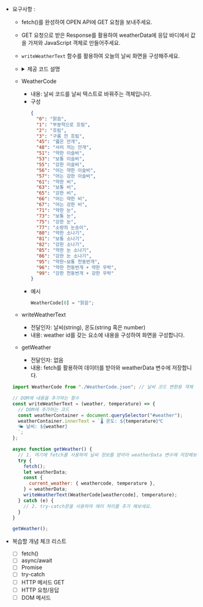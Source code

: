 - 요구사항 :

  - fetch()를 완성하여 OPEN API에 GET 요청을 보내주세요.
  - GET 요청으로 받은 Response를 활용하여 weatherData에 응답 바디에서 값을 가져와 JavaScript 객체로 만들어주세요.
  - `writeWeatherText` 함수를 활용하여 오늘의 날씨 화면을 구성해주세요.
  - <details><summary> 제공 코드 설명 </summary>

  - WeatherCode
    - 내용: 날씨 코드를 날씨 텍스트로 바꿔주는 객체입니다.
    - 구성
      ```json
      {
        "0": "맑음",
        "1": "부분적으로 흐림",
        "2": "흐림",
        "3": "구름 낀 흐림",
        "45": "엷은 안개",
        "48": "서리 끼는 안개",
        "51": "약한 이슬비",
        "53": "보통 이슬비",
        "55": "강한 이슬비",
        "56": "어는 약한 이슬비",
        "57": "어는 강한 이슬비",
        "61": "약한 비",
        "63": "보통 비",
        "65": "강한 비",
        "66": "어는 약한 비",
        "67": "어는 강한 비",
        "71": "약한 눈",
        "73": "보통 눈",
        "75": "강한 눈",
        "77": "소량의 눈송이",
        "80": "약한 소나기",
        "81": "보통 소나기",
        "82": "강한 소나기",
        "85": "약한 눈 소나기",
        "86": "강한 눈 소나기",
        "95": "약한~보통 천둥번개",
        "96": "약한 천둥번개 + 약한 우박",
        "99": "강한 천둥번개 + 강한 우박"
      }
      ```
    - 예시
      ```jsx
      WeatherCode[0] = "맑음";
      ```
  - writeWeatherText
    - 전달인자: 날씨(string), 온도(string 혹은 number)
    - 내용: weather id를 갖는 요소에 내용을 구성하여 화면을 구성합니다.
  - getWeather
    - 전달인자: 없음
    - 내용: fetch를 활용하여 데이터를 받아와 weatherData 변수에 저장합니다.

  ```jsx
  import WeatherCode from "./WeatherCode.json"; // 날씨 코드 변환용 객체

  // DOM에 내용을 추가하는 함수
  const writeWeatherText = (weather, temperature) => {
    // DOM에 추가하는 코드
    const weatherContainer = document.querySelector("#weather");
    weatherContainer.innerText = `🌡️ 온도: ${temperature}℃
    🌤️ 날씨: ${weather}
    `;
  };

  async function getWeather() {
    // 1. 여기에 fetch를 사용하여 날씨 정보를 받아아 weatherData 변수에 저장해보세요.
    try {
      fetch();
      let weatherData;
      const {
        current_weather: { weathercode, temperature },
      } = weatherData;
      writeWeatherText(WeatherCode[weathercode], temperature);
    } catch (e) {
      // 2. try-catch문을 사용하여 에러 처리를 추가 해보세요.
    }
  }

  getWeather();
  ```

  </details>

- 복습할 개념 체크 리스트
  - [ ] fetch()
  - [ ] async/await
  - [ ] Promise
  - [ ] try-catch
  - [ ] HTTP 메서드 GET
  - [ ] HTTP 요청/응답
  - [ ] DOM 메서드
